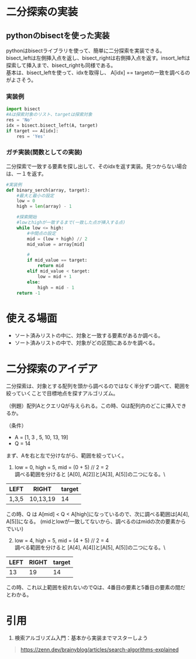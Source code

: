 # 二分探索の実装
## pythonのbisectを使った実装
pythonはbisectライブラリを使って、簡単に二分探索を実装できる。\
bisect_leftは左側挿入点を返し、bisect_rightは右側挿入点を返す。insort_leftは探索して挿入まで、bisect_rightも同様である。\
基本は、bisect_leftを使って、idxを取得し、
A[idx] == targetの一致を調べるのがよさそう。

### 実装例
```Python
import bisect
#Aは探索対象のリスト、targetは探索対象
res = 'No'
idx = bisect.bisect_left(A, target)
if target == A[idx]:
    res = 'Yes'
```

### ガチ実装(関数としての実装)
二分探索で一致する要素を探し出して、そのidxを返す実装。見つからない場合は、ー１を返す。
```Python
#実装例
def binary_serch(array, target):
    #最大と最小の設定
    low = 0
    high = len(array) - 1

    #探索開始
    #lowとhighが一致するまで(一致した点が挿入する点)
    while low <= high:
        #中間点の設定
        mid = (low + high) // 2
        mid_value = array[mid]

        #
        if mid_value == target:
            return mid
        elif mid_value < target:
            low = mid + 1
        else:
            high = mid - 1
    return -1
```

# 使える場面
- ソート済みリストの中に、対象と一致する要素があるか調べる。
- ソート済みリストの中で、対象がどの区間にあるかを調べる。

# 二分探索のアイデア
二分探索は、対象とする配列を頭から調べるのではなく半分ずつ調べて、範囲を絞っていくことで目標地点を探すアルゴリズム。

（例題）配列AとクエリQが与えられる。この時、Qは配列内のどこに挿入できるか。

（条件）
- A = [1, 3 , 5, 10, 13, 19]
- Q = 14

まず、Aを右と左で分けながら、範囲を絞っていく。
1. low = 0, high = 5, mid = (0 + 5) // 2 = 2\
調べる範囲を分けると [A[0], A[2]]と[A[3], A[5]]の二つになる。\

LEFT|RIGHT|target
-|-|-
1,3,5|10,13,19|14

この時、Q は A[mid] < Q < A[high]になっているので、次に調べる範囲は[A[4], A[5]]になる。
(midとlowが一致してないから、調べるのはmidの次の要素からでいい)

2. low = 4, high = 5, mid = (4 + 5) // 2 = 4\
調べる範囲を分けると [A[4], A[4]]と[A[5], A[5]]の二つになる。\

LEFT|RIGHT|target
-|-|-
13|19|14

この時、これ以上範囲を絞れないのでQは、4番目の要素と5番目の要素の間だとわかる。

# 引用
1. 検索アルゴリズム入門：基本から実装までマスターしよう
> https://zenn.dev/brainyblog/articles/search-algorithms-explained